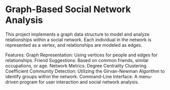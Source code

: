 # Graph-Based Social Network Analysis
This project implements a graph data structure to model and analyze relationships within a social network. Each individual in the network is represented as a vertex, and relationships are modeled as edges.

Features:
  Graph Representation: Using vertices for people and edges for relationships.
  Friend Suggestions: Based on common friends, similar occupations, or age.
  Network Metrics:
              Degree Centrality
              Clustering Coefficient
  Community Detection: Utilizing the Girvan-Newman Algorithm to identify groups within the network.
  Command-Line Interface: A menu-driven program for user interaction and social network analysis.

